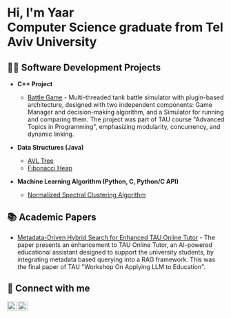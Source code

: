 <h1>Hi, I'm Yaar <br/>Computer Science graduate from Tel Aviv University

<h2>👨‍💻 Software Development Projects</h2>

- <b>C++ Project </b>

   
  - [Battle Game](https://github.com/YaarKoren/Battle-Game) - 
     Multi-threaded tank battle simulator with plugin-based architecture, designed with two independent components: Game Manager and decision-making algorithm, and a Simulator for running and comparing them. The project was part of TAU course "Advanced Topics in Programming", emphasizing modularity, concurrency, and dynamic linking.
- <b>Data Structures (Java)</b>
  - [AVL Tree](https://github.com/YaarKoren/AVL-Tree)
  - [Fibonacci Heap](https://github.com/YaarKoren/Fibonacci-Heap)
- <b>Machine Learning Algorithm (Python, C, Python/C API)</b>
  - [Normalized Spectral Clustering Algorithm](https://github.com/YaarKoren/Normalized-Spectral-Clustering-Algorithm)

<h2>📚 Academic Papers </h2> 

   - [Metadata-Driven Hybrid Search for Enhanced TAU Online Tutor](https://github.com/YaarKoren/Metadata-Hybrid-Search-LLM-TAU-Tutor) - The paper presents an enhancement to TAU Online Tutor, an AI-powered educational assistant designed to support the university students, by integrating metadata based querying into a RAG framework. This was the final paper of TAU "Workshop On Applying LLM to Education".

<h2> 🤳 Connect with me</h2>

[<img align="left" alt="YaarKoren | LinkedIn" width="22px" src="https://upload.wikimedia.org/wikipedia/commons/8/81/LinkedIn_icon.svg" />][linkedin] 
[<img align="left" alt="YaarKoren | Gmail" width="22px" src="https://upload.wikimedia.org/wikipedia/commons/7/7e/Gmail_icon_%282020%29.svg" />][gmail] 


[linkedin]: https://www.linkedin.com/in/yaar-koren-3a5a901b6/
[gmail]: mailto:forest.koren@gmail.com

<!--
**YaarKoren/YaarKoren** is a ✨ _special_ ✨ repository because its `README.md` (this file) appears on your GitHub profile.

Here are some ideas to get you started:

- 🔭 I’m currently working on ...
- 🌱 I’m currently learning ...
- 👯 I’m looking to collaborate on ...
- 🤔 I’m looking for help with ...
- 💬 Ask me about ...
- 📫 How to reach me: ...
- 😄 Pronouns: ...
- ⚡ Fun fact: ...
-->

